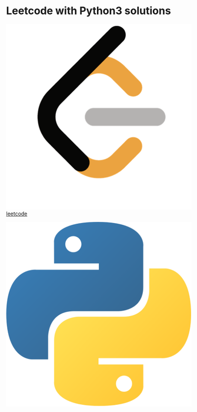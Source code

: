 # Leetcode with Python3 solutions
![](LeetCode_logo.png?raw=true) 
[leetcode](https://leetcode.com/problemset/algorithms/)

![](python_logo.png?raw=true)
